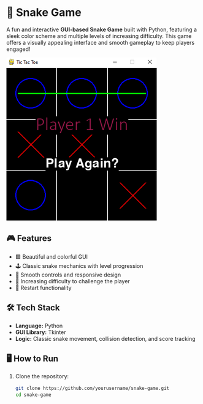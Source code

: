 # 🐍 Snake Game

A fun and interactive **GUI-based Snake Game** built with Python, featuring a sleek color scheme and multiple levels of increasing difficulty. This game offers a visually appealing interface and smooth gameplay to keep players engaged!

![Snake Game Screenshot](https://github.com/FaizanArif15/Tic-Tac-Toe/blob/main/tictactoe.PNG)

## 🎮 Features

- 🟩 Beautiful and colorful GUI
- 🕹️ Classic snake mechanics with level progression
- 🚀 Smooth controls and responsive design
- 🧠 Increasing difficulty to challenge the player
- 🔄 Restart functionality

## 🛠️ Tech Stack

- **Language:** Python  
- **GUI Library:** Tkinter  
- **Logic:** Classic snake movement, collision detection, and score tracking  

## 🖥️ How to Run

1. Clone the repository:
   ```bash
   git clone https://github.com/yourusername/snake-game.git
   cd snake-game
